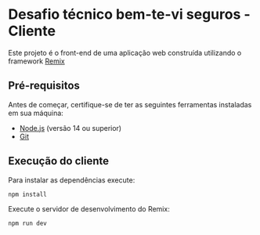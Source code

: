 # Desafio técnico bem-te-vi seguros - Cliente

Este projeto é o front-end de uma aplicação web construída utilizando o framework [Remix](https://remix.run/)

## Pré-requisitos

Antes de começar, certifique-se de ter as seguintes ferramentas instaladas em sua máquina:

- [Node.js](https://nodejs.org/) (versão 14 ou superior)
- [Git](https://git-scm.com/)

## Execução do cliente

Para instalar as dependências execute:

```
npm install
```

Execute o servidor de desenvolvimento do Remix:

```
npm run dev
```
